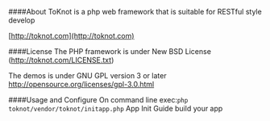 ####About
ToKnot is a php web framework that is suitable for RESTful style develop

[http://toknot.com](http://toknot.com)

####License
The PHP framework is under New BSD License (http://toknot.com/LICENSE.txt)

The demos is under GNU GPL version 3 or later <http://opensource.org/licenses/gpl-3.0.html>

####Usage and Configure
On command line exec:`php toknot/vendor/toknot/initapp.php` App Init Guide build your app
